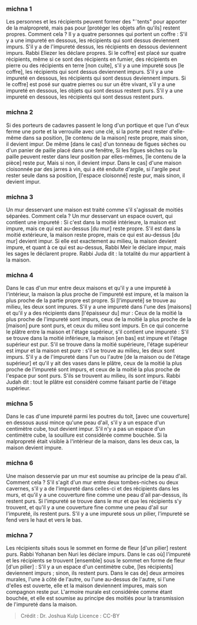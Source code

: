
### michna 1
Les personnes et les récipients peuvent former des "˜tents" pour apporter de la malpropreté, mais pas pour [protéger les objets afin qu'ils] restent propres. Comment cela ? Il y a quatre personnes qui portent un coffre : S'il y a une impureté en dessous, les récipients qui sont dessus deviennent impurs. S'il y a de l'impureté dessus, les récipients en dessous deviennent impurs. Rabbi Eliezer les déclare propres. Si le coffre] est placé sur quatre récipients, même si ce sont des récipients en fumier, des récipients en pierre ou des récipients en terre [non cuite], s'il y a une impureté sous [le coffre], les récipients qui sont dessus deviennent impurs. S'il y a une impureté en dessous, les récipients qui sont dessus deviennent impurs. Si le coffre] est posé sur quatre pierres ou sur un être vivant, s'il y a une impureté en dessous, les objets qui sont dessus restent purs. S'il y a une impureté en dessous, les récipients qui sont dessus restent purs.

### michna 2
Si des porteurs de cadavres passent le long d'un portique et que l'un d'eux ferme une porte et la verrouille avec une clé, si la porte peut rester d'elle-même dans sa position, [le contenu de la maison] reste propre, mais sinon, il devient impur. De même [dans le cas] d'un tonneau de figues sèches ou d'un panier de paille placé dans une fenêtre, Si les figues sèches ou la paille peuvent rester dans leur position par elles-mêmes, [le contenu de la pièce] reste pur, Mais si non, il devient impur. Dans le cas] d'une maison cloisonnée par des jarres à vin, qui a été enduite d'argile, si l'argile peut rester seule dans sa position, [l'espace cloisonné] reste pur, mais sinon, il devient impur.

### michna 3
Un mur desservant une maison est traité comme s'il s'agissait de moitiés séparées. Comment cela ? Un mur desservant un espace ouvert, qui contient une impureté : Si c'est dans la moitié intérieure, la maison est impure, mais ce qui est au-dessus [du mur] reste propre. S'il est dans la moitié extérieure, la maison reste propre, mais ce qui est au-dessus [du mur] devient impur. Si elle est exactement au milieu, la maison devient impure, et quant à ce qui est au-dessus, Rabbi Meir le déclare impur, mais les sages le déclarent propre. Rabbi Juda dit : la totalité du mur appartient à la maison.

### michna 4
Dans le cas d'un mur entre deux maisons et qu'il y a une impureté à l'intérieur, la maison la plus proche de l'impureté est impure, et la maison la plus proche de la partie propre est propre. Si [l'impureté] se trouve au milieu, les deux sont impures. S'il y a une impureté dans l'une des [maisons] et qu'il y a des récipients dans [l'épaisseur du] mur : Ceux de la moitié la plus proche de l'impureté sont impurs, ceux de la moitié la plus proche de la [maison] pure sont purs, et ceux du milieu sont impurs. En ce qui concerne le plâtre entre la maison et l'étage supérieur, s'il contient une impureté : S'il se trouve dans la moitié inférieure, la maison [en bas] est impure et l'étage supérieur est pur. S'il se trouve dans la moitié supérieure, l'étage supérieur est impur et la maison est pure : s'il se trouve au milieu, les deux sont impurs. S'il y a de l'impureté dans l'un ou l'autre [de la maison ou de l'étage supérieur] et qu'il y ait des vases dans le plâtre, ceux de la moitié la plus proche de l'impureté sont impurs, et ceux de la moitié la plus proche de l'espace pur sont purs. S'ils se trouvent au milieu, ils sont impurs. Rabbi Judah dit : tout le plâtre est considéré comme faisant partie de l'étage supérieur.

### michna 5
Dans le cas d'une impureté parmi les poutres du toit, [avec une couverture] en dessous aussi mince qu'une peau d'ail, s'il y a un espace d'un centimètre cube, tout devient impur. S'il n'y a pas un espace d'un centimètre cube, la souillure est considérée comme bouchée. Si la malpropreté était visible à l'intérieur de la maison, dans les deux cas, la maison devient impure.

### michna 6
Une maison desservie par un mur est soumise au principe de la peau d'ail. Comment cela ? S'il s'agit d'un mur entre deux tombes-niches ou deux cavernes, s'il y a de l'impureté dans celles-ci et des récipients dans les murs, et qu'il y a une couverture fine comme une peau d'ail par-dessus, ils restent purs. Si l'impureté se trouve dans le mur et que les récipients s'y trouvent, et qu'il y a une couverture fine comme une peau d'ail sur l'impureté, ils restent purs. S'il y a une impureté sous un pilier, l'impureté se fend vers le haut et vers le bas.

### michna 7
Les récipients situés sous le sommet en forme de fleur [d'un pilier] restent purs. Rabbi Yohanan ben Nuri les déclare impurs. Dans le cas où] l'impureté et les récipients se trouvent [ensemble] sous le sommet en forme de fleur [d'un pilier] : S'il y a un espace d'un centimètre cube, [les récipients] deviennent impurs ; sinon, ils restent purs. Dans le cas de] deux armoires murales, l'une à côté de l'autre, ou l'une au-dessus de l'autre, si l'une d'elles est ouverte, elle et la maison deviennent impures, mais son compagnon reste pur. L'armoire murale est considérée comme étant bouchée, et elle est soumise au principe des moitiés pour la transmission de l'impureté dans la maison.

>Crédit : Dr. Joshua Kulp
>Licence : CC-BY